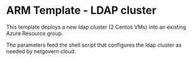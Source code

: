 # ARM Template - LDAP cluster

This template deploys a new ldap cluster (2 Centos VMs) into an existing Azure Resource group.

The parameters feed the shell script that configures the ldap cluster as needed by netgovern cloud.



